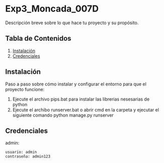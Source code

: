 # Exp3_Moncada_007D
Descripción breve sobre lo que hace tu proyecto y su propósito.

## Tabla de Contenidos
1. [Instalación](#instalación)
2. [Credenciales](#Credenciales)

## Instalación

Paso a paso sobre cómo instalar y configurar el entorno para que el proyecto funcione:

1. Ejecute el archivo pips.bat para instalar las librerias nesesarias de python
2. Ejecute el archibo runserver.bat o abrir cmd en la carpeta y ejecutar el siguiente comando python manage.py runserver

## Credenciales

admin:

    usuario: admin
    contraseña: admin123

